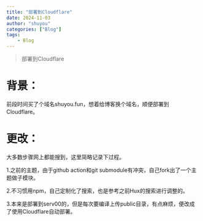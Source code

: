 ```yaml
---
title: "部署到Cloudflare"
date: 2024-11-03
author: "shuyou"
categories: ["Blog"]
tags:
    - Blog
---
```


>部署到Cloudflare

# 背景：

前段时间买了个域名shuyou.fun，想着给博客换个域名，顺便部署到Cloudflare。

# 更改：

大多数步骤网上都能搜到，这里简略记录下过程。

1.之前的主题，由于github action和git submodule有冲突，自己fork出了一个主题做子模块。

2.不习惯用npm，自己定制化了搜索，也是参考之前Hux的搜索进行调整的。

3.本来是部署到serv00的，但是每次要编译上传public目录，有点麻烦，便改成了使用Cloudflare自动部署。
